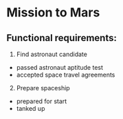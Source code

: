 # Mission to Mars
## Functional requirements:
1. Find astronaut candidate
* passed astronaut aptitude test 
* accepted space travel agreements

2. Prepare spaceship
* prepared for start
* tanked up


